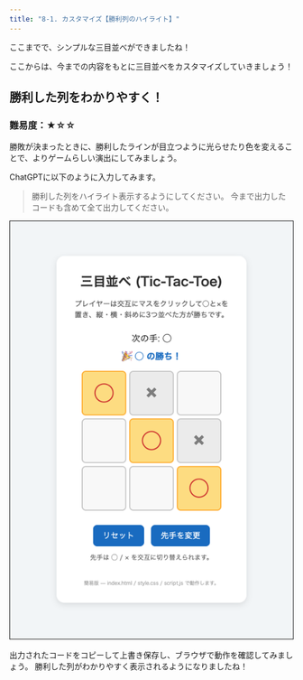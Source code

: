```yaml
---
title: "8-1. カスタマイズ【勝利列のハイライト】"
---
```


ここまでで、シンプルな三目並べができましたね！

ここからは、今までの内容をもとに三目並べをカスタマイズしていきましょう！

## 勝利した列をわかりやすく！

### 難易度：★☆☆

勝敗が決まったときに、勝利したラインが目立つように光らせたり色を変えることで、よりゲームらしい演出にしてみましょう。

ChatGPTに以下のように入力してみます。

> 勝利した列をハイライト表示するようにしてください。
> 今まで出力したコードも含めて全て出力してください。

![](/images/itboot2025/custom-highlight.png)

出力されたコードをコピーして上書き保存し、ブラウザで動作を確認してみましょう。
勝利した列がわかりやすく表示されるようになりましたね！
